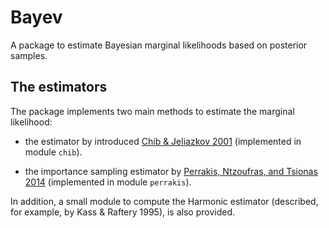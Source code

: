 # Bayev

A package to estimate Bayesian marginal likelihoods based on posterior samples.

## The estimators
The package implements two main methods to estimate the marginal likelihood:

* the estimator by introduced [Chib & Jeliazkov 2001](https://www.tandfonline.com/doi/abs/10.1198/016214501750332848) (implemented in module `chib`).

* the importance sampling estimator by [Perrakis, Ntzoufras, and Tsionas 2014](https://www.sciencedirect.com/science/article/abs/pii/S0167947314000814?via%3Dihub) (implemented in module `perrakis`).

In addition, a small module to compute the Harmonic estimator (described, for example, by Kass & Raftery 1995), is also provided.
